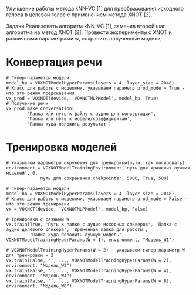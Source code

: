 Улучшение работы метода kNN-VC [1] для преобразования исходного голоса в целевой голос с применением метода XNOT [2]. 

Задачи
Реализовать алгоритм kNN-VC [1], заменив второй шаг алгоритма на метод XNOT [2];
Провести эксперименты с XNOT и различными параметрами  w, сохранить полученные модели;


# Конвертация речи
    # Гипер-параметры модели
    model_hp = VOXNOTModelHyperParams(layers = 4, layer_size = 2048)
    # Класс для работы с моделями, указываем параметр prod_mode = True - что это режим предсказания
    vx_prod = VOXNOT(device, 'VOXNOTMLPModel', model_hp, True)
    # Получение речи 
    vx_prod.make_conversation(
            'Папка или путь к файлу с аудио для конвертации', 
            'Папка или путь к модели/коэффициентам', 
            'Папка куда положить результат')


# Тренировка моделей
    # Указываем параметры окружения для тренировки(пути, как логировать)
    environment = VOXNOTModelTrainingEnvironment('путь для хранения лучших моделей', 0, 
                'путь для сохранения chekpoints', 5000, True, 500)
    
    # Гипер-параметры модели
    model_hp = VOXNOTModelHyperParams(layers = 4, layer_size = 2048)
    # Класс для работы с моделями, указываем параметр prod_mode = False - что это режим тренировки
    vx = VOXNOT(device, 'VOXNOTMLPModel', model_hp, False)
    
    # Тренировки с разными W
    vx.train(True, 'Путь к папке с аудио исходных спикеров', 'Папка с аудио целевого спикера', 'Временная папка для работы', 
             'Папка куда положить лучшую модель', VOXNOTModelTrainingHyperParams(W = 1), environment, "Модель_W1")
    
    # VOXNOTModelTrainingHyperParams(W = 2) - указываем гипер параметр W для тренировки = 2
    vx.train(False, '', ..., VOXNOTModelTrainingHyperParams(W = 2), environment, "Модель_W2")
    vx.train(False, '', ..., VOXNOTModelTrainingHyperParams(W = 4), environment, "Модель_W4")
    vx.train(False, '', ..., VOXNOTModelTrainingHyperParams(W = 8), environment, "Модель_W8")
